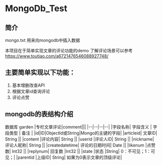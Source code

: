 # MongoDb_Test

## 简介 
mongo.txt 用来向mongodb中插入数据

本项目在于简单实现文章的评论功能的demo 
了解评论场景可以参考 https://www.toutiao.com/a6721476546088927748/

## 主要简单实现以下功能：
1. 基本增删改查API
2. 根据文章id查询评论
3. 评论点赞

## mongodb的表结构介绍
数据库 garden
|专栏文章评论|comment|||
|--|--|--|--|
|字段名称| 字段含义 | 字段类型 | 备注 |
|id|ID|ObjectId或String|Mongo的主键的字段|
|articleid| 文章ID| String ||
|content |评论内容| String ||
|userid |评论人ID| String ||
|nickname| 评论人昵称| String ||
|createdatetime| 评论的日期时间| Date ||
|likenum |点赞数| Int32 ||
|replynum| 回复数 |Int32 ||
|state |状态 |String| 0：不可见；1：可见；|
|parentid |上级ID| String| 如果为0表示文章的顶级评论|

